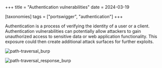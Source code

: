 +++
title = "Authentication vulnerabilities"
date = 2024-03-19

[taxonomies]
tags = ["portswigger", "authentication"]
+++


Authentication is a process of verifying the identity of a user or a client.
Authentication vulnerabilities can potentially allow attackers to gain unauthorized access to sensitive data or web application functionality.
This exposure could then create additional attack surfaces for further exploits.

<!-- more -->

![path-traversal_burp](/pictures/path-traversal_request.png)

![path-traversal_response_burp](/pictures/path-traversal_response.png)

